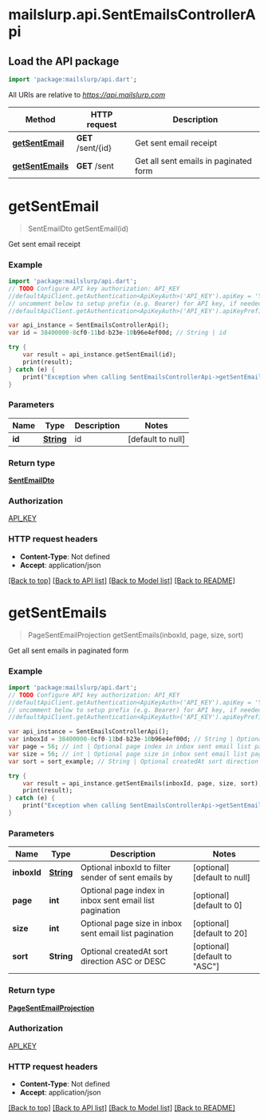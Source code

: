 # mailslurp.api.SentEmailsControllerApi

## Load the API package
```dart
import 'package:mailslurp/api.dart';
```

All URIs are relative to *https://api.mailslurp.com*

Method | HTTP request | Description
------------- | ------------- | -------------
[**getSentEmail**](SentEmailsControllerApi.md#getSentEmail) | **GET** /sent/{id} | Get sent email receipt
[**getSentEmails**](SentEmailsControllerApi.md#getSentEmails) | **GET** /sent | Get all sent emails in paginated form


# **getSentEmail**
> SentEmailDto getSentEmail(id)

Get sent email receipt

### Example 
```dart
import 'package:mailslurp/api.dart';
// TODO Configure API key authorization: API_KEY
//defaultApiClient.getAuthentication<ApiKeyAuth>('API_KEY').apiKey = 'YOUR_API_KEY';
// uncomment below to setup prefix (e.g. Bearer) for API key, if needed
//defaultApiClient.getAuthentication<ApiKeyAuth>('API_KEY').apiKeyPrefix = 'Bearer';

var api_instance = SentEmailsControllerApi();
var id = 38400000-8cf0-11bd-b23e-10b96e4ef00d; // String | id

try { 
    var result = api_instance.getSentEmail(id);
    print(result);
} catch (e) {
    print("Exception when calling SentEmailsControllerApi->getSentEmail: $e\n");
}
```

### Parameters

Name | Type | Description  | Notes
------------- | ------------- | ------------- | -------------
 **id** | [**String**](.md)| id | [default to null]

### Return type

[**SentEmailDto**](SentEmailDto.md)

### Authorization

[API_KEY](../README.md#API_KEY)

### HTTP request headers

 - **Content-Type**: Not defined
 - **Accept**: application/json

[[Back to top]](#) [[Back to API list]](../README.md#documentation-for-api-endpoints) [[Back to Model list]](../README.md#documentation-for-models) [[Back to README]](../README.md)

# **getSentEmails**
> PageSentEmailProjection getSentEmails(inboxId, page, size, sort)

Get all sent emails in paginated form

### Example 
```dart
import 'package:mailslurp/api.dart';
// TODO Configure API key authorization: API_KEY
//defaultApiClient.getAuthentication<ApiKeyAuth>('API_KEY').apiKey = 'YOUR_API_KEY';
// uncomment below to setup prefix (e.g. Bearer) for API key, if needed
//defaultApiClient.getAuthentication<ApiKeyAuth>('API_KEY').apiKeyPrefix = 'Bearer';

var api_instance = SentEmailsControllerApi();
var inboxId = 38400000-8cf0-11bd-b23e-10b96e4ef00d; // String | Optional inboxId to filter sender of sent emails by
var page = 56; // int | Optional page index in inbox sent email list pagination
var size = 56; // int | Optional page size in inbox sent email list pagination
var sort = sort_example; // String | Optional createdAt sort direction ASC or DESC

try { 
    var result = api_instance.getSentEmails(inboxId, page, size, sort);
    print(result);
} catch (e) {
    print("Exception when calling SentEmailsControllerApi->getSentEmails: $e\n");
}
```

### Parameters

Name | Type | Description  | Notes
------------- | ------------- | ------------- | -------------
 **inboxId** | [**String**](.md)| Optional inboxId to filter sender of sent emails by | [optional] [default to null]
 **page** | **int**| Optional page index in inbox sent email list pagination | [optional] [default to 0]
 **size** | **int**| Optional page size in inbox sent email list pagination | [optional] [default to 20]
 **sort** | **String**| Optional createdAt sort direction ASC or DESC | [optional] [default to &quot;ASC&quot;]

### Return type

[**PageSentEmailProjection**](PageSentEmailProjection.md)

### Authorization

[API_KEY](../README.md#API_KEY)

### HTTP request headers

 - **Content-Type**: Not defined
 - **Accept**: application/json

[[Back to top]](#) [[Back to API list]](../README.md#documentation-for-api-endpoints) [[Back to Model list]](../README.md#documentation-for-models) [[Back to README]](../README.md)

